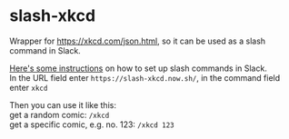 # slash-xkcd

Wrapper for https://xkcd.com/json.html, so it can be used as a slash command in Slack. 

[Here's some instructions](https://zeit.co/docs/examples/slack-slash#registering-the-command) on how to set up slash commands in Slack.  
In the URL field enter `https://slash-xkcd.now.sh/`, in the command field enter `xkcd` 

Then you can use it like this:  
get a random comic: `/xkcd`  
get a specific comic, e.g. no. 123: `/xkcd 123`
